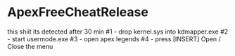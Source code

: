 # ApexFreeCheatRelease
this shiit its detected after 30 min
#1 - drop kernel.sys into kdmapper.exe
#2 - start usermode.exe
#3 - open apex legends
#4 - press [INSERT] Open / Close the menu

